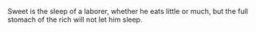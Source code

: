 Sweet is the sleep of a laborer, whether he eats little or much, but the full stomach of the rich will not let him sleep.
